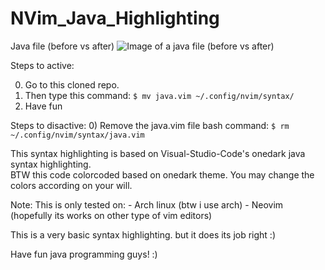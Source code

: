 # NVim_Java_Highlighting

Java file (before vs after)
![Image of a java file (before vs after)](https://github.com/kingDaniel2004/NVim_Java_Highlighting/blob/master/Neovim_remixed_syntax_highlighting.jpg?raw=true "Java file (before vs after)")


Steps to active:

0) Go to this cloned repo.
1) Then type this command: ```$ mv java.vim ~/.config/nvim/syntax/```
2) Have fun


Steps to disactive: 
0) Remove the java.vim file bash command: ```$ rm ~/.config/nvim/syntax/java.vim```



This syntax highlighting is based on Visual-Studio-Code's onedark java syntax highlighting.  
BTW this code colorcoded based on onedark theme. You may change the colors according on your will.


Note: 
    This is only tested on: 
    - Arch linux (btw i use arch) 
    - Neovim (hopefully its works on other type of vim editors)



This is a very basic syntax highlighting. but it does its job right :)

Have fun java programming guys! :)


